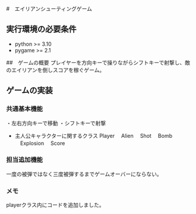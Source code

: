 #　エイリアンシューティングゲーム

## 実行環境の必要条件
* python >= 3.10
* pygame >= 2.1

##　ゲームの概要
プレイヤーを方向キーで操りながらシフトキーで射撃し、敵のエイリアンを倒しスコアを稼ぐゲーム。

## ゲームの実装
### 共通基本機能
・左右方向キーで移動
・シフトキーで射撃

* 主人公キャラクターに関するクラス
  Player
　Alien
　Shot
　Bomb
　Explosion
　Score

### 担当追加機能
一度の被弾ではなく三度被弾するまでゲームオーバーにならない。

### メモ
playerクラス内にコードを追加しました。

